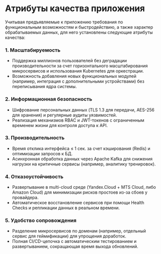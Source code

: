 # **Атрибуты качества приложения**  

Учитывая предъявляемые к приложению требования по функциональным возможностям и быстродействию, а также характер обрабатываемых данных, для него установлены следующие атрибуты качества:

### 1. **Масштабируемость**  
   - Поддержка миллионов пользователей без деградации производительности за счет горизонтального масштабирования микросервисов и использования Kubernetes для оркестрации.  
   - Возможность добавления новых функциональных модулей (например, интеграция с дополнительными устройствами) без переписывания ядра системы.  

### 2. **Информационная безопасность**  
   - Шифрование персональных данных (TLS 1.3 для передачи, AES-256 для хранения) и регулярные аудиты уязвимостей.  
   - Реализация механизмов RBAC и JWT-токенов с ограниченным временем жизни для контроля доступа к API.  

### 3. **Производительность**  
   - Время отклика интерфейса ≤ 1 сек. за счет кэширования (Redis) и оптимизации запросов к БД.  
   - Асинхронная обработка данных через Apache Kafka для снижения нагрузки на критичные сервисы (например, аналитику тренировок).  

### 4. **Отказоустойчивость**  
   - Развертывание в multi-cloud среде (Yandex.Cloud + MTS Cloud, либо Amazon Cloud) для минимизации рисков простоев из-за сбоев у провайдера.  
   - Автоматическое восстановление сервисов при помощи Health Checks и репликации данных в реальном времени.  

### 5. **Удобство сопровождения**  
   - Разделение микросервисов по доменам (например, отдельный сервис для геймификации) для упрощения доработок.  
   - Полная CI/CD-цепочка с автоматическим тестированием и развертыванием, сокращающая время выхода обновлений.  
